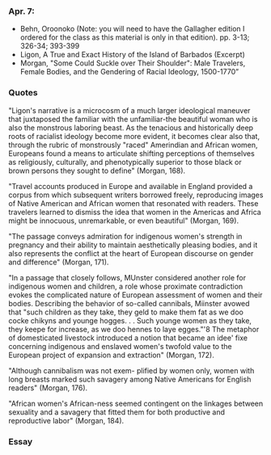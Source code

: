 ### Apr. 7:

- Behn, Oroonoko (Note: you will need to have the Gallagher edition I ordered for the class as this material is only in that edition). pp. 3-13; 326-34; 393-399
- Ligon, A True and Exact History of the Island of Barbados (Excerpt)
- Morgan, "Some Could Suckle over Their Shoulder": Male Travelers, Female Bodies, and the Gendering of Racial Ideology, 1500-1770”

### Quotes

"Ligon's narrative is a microcosm of a much larger ideological maneuver that juxtaposed the familiar with the unfamiliar-the beautiful woman who is also the monstrous laboring beast. As the tenacious and historically deep roots of racialist ideology become more evident, it becomes clear also that, through the rubric of monstrously "raced" Amerindian and African women, Europeans found a means to articulate shifting perceptions of themselves as religiously, culturally, and phenotypically superior to those black or brown persons they sought to define" (Morgan, 168).

"Travel accounts produced in Europe and available in England provided a corpus from which subsequent writers borrowed freely, reproducing images of Native American and African women that resonated with readers. These travelers learned to dismiss the idea that women in the Americas and Africa might be innocuous, unremarkable, or even beautiful" (Morgan, 169).

"The passage conveys admiration for indigenous women's strength in pregnancy and their ability to maintain aesthetically pleasing bodies, and it also represents the conflict at the heart of European discourse on gender and difference" (Morgan, 171).

"In a passage that closely follows, MUnster considered another role for indigenous women and children, a role whose proximate contradiction evokes the complicated nature of European assessment of women and their bodies. Describing the behavior of so-called cannibals, Miinster avowed that "such children as they take, they geld to make them fat as we doo cocke chikyns and younge hogges. . . Such younge women as they take, they keepe for increase, as we doo hennes to laye egges."'8 The metaphor of domesticated livestock introduced a notion that became an idee' fixe concerning indigenous and enslaved women's twofold value to the European project of expansion and extraction" (Morgan, 172).

"Although cannibalism was not exem- plified by women only, women with long breasts marked such savagery among Native Americans for English readers" (Morgan, 176).

"African women's African-ness seemed contingent on the linkages between sexuality and a savagery that fitted them for both productive and reproductive labor" (Morgan, 184).

### Essay
